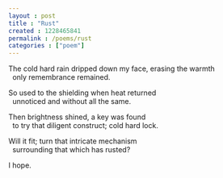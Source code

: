 ```yaml
---
layout : post
title : "Rust"
created : 1228465841
permalink : /poems/rust
categories : ["poem"]
---
```

<p>The cold hard rain dripped down my face, erasing the warmth<br />
&nbsp;&nbsp;only remembrance remained.</p>
<p>So used to the shielding when heat returned<br />
&nbsp;&nbsp;unnoticed and without all the same.</p>
<p>Then brightness shined, a key was found<br />
&nbsp;&nbsp;to try that diligent construct; cold hard lock.</p>
<p>Will it fit; turn that intricate mechanism<br />
&nbsp;&nbsp;surrounding that which has rusted?</p>
<p>I hope.</p>